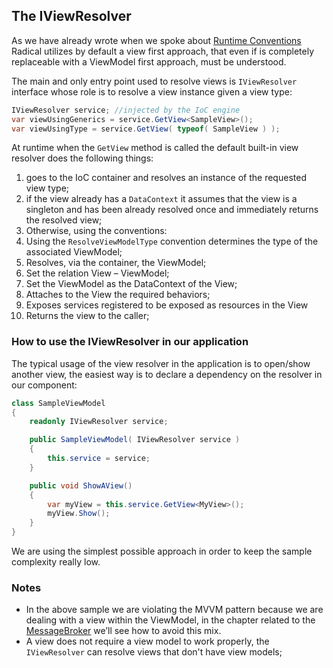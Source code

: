 ## The IViewResolver

As we have already wrote when we spoke about [Runtime Conventions](runtime-conventions.md) Radical utilizes by default a view first approach, that even if is completely replaceable with a ViewModel first approach, must be understood.

The main and only entry point used to resolve views is `IViewResolver` interface whose role is to resolve a view instance given a view type:

```c#
IViewResolver service; //injected by the IoC engine
var viewUsingGenerics = service.GetView<SampleView>();
var viewUsingType = service.GetView( typeof( SampleView ) );
```

At runtime when the `GetView` method is called the default built-in view resolver does the following things:

1. goes to the IoC container and resolves an instance of the requested view type;
2. if the view already has a `DataContext` it assumes that the view is a singleton and has been already resolved once and immediately returns the resolved view;
3. Otherwise, using the conventions:
4. Using the `ResolveViewModelType` convention determines the type of the associated ViewModel;
5. Resolves, via the container, the ViewModel;
6. Set the relation View – ViewModel;
7. Set the ViewModel as the DataContext of the View;
8. Attaches to the View the required behaviors;
9. Exposes services registered to be exposed as resources in the View
10. Returns the view to the caller;

### How to use the IViewResolver in our application

The typical usage of the view resolver in the application is to open/show another view, the easiest way is to declare a dependency on the resolver in our component:

```c#
class SampleViewModel
{
    readonly IViewResolver service;

    public SampleViewModel( IViewResolver service )
    {
        this.service = service;
    }

    public void ShowAView()
    {
        var myView = this.service.GetView<MyView>();
        myView.Show();
    }
}
```

We are using the simplest possible approach in order to keep the sample complexity really low.

### Notes

* In the above sample we are violating the MVVM pattern because we are dealing with a view within the ViewModel, in the chapter related to the [MessageBroker](/messaging/message-broker.md) we’ll see how to avoid this mix.
* A view does not require a view model to work properly, the `IViewResolver` can resolve views that don't have view models;
